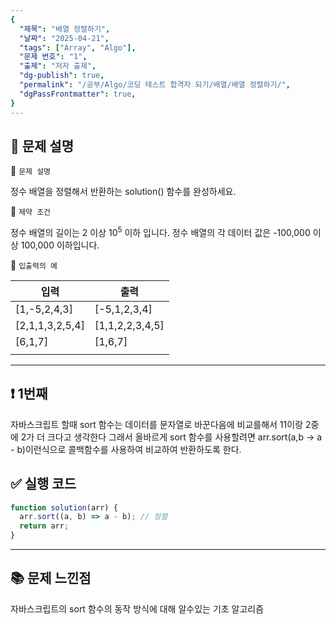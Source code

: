 ```yaml
---
{
  "제목": "배열 정렬하기",
  "날짜": "2025-04-21",
  "tags": ["Array", "Algo"],
  "문제 번호": "1",
  "출제": "저자 출제",
  "dg-publish": true,
  "permalink": "/공부/Algo/코딩 테스트 합격자 되기/배열/배열 정렬하기/",
  "dgPassFrontmatter": true,
}
---
```


## 📔 문제 설명

📓 `문제 설명`

정수 배열을 정렬해서 반환하는 solution() 함수를 완성하세요.

📓 `제약 조건`

정수 배열의 길이는 2 이상 $10^5$ 이하 입니다.
정수 배열의 각 데이터 값은 -100,000 이상 100,000 이하입니다.

📓 `입출력의 예`

| 입력            | 출력            |
| --------------- | --------------- |
| [1,-5,2,4,3]    | [-5,1,2,3,4]    |
| [2,1,1,3,2,5,4] | [1,1,2,2,3,4,5] |
| [6,1,7]         | [1,6,7]         |
|                 |                 |

---

## ❗ 1번째

자바스크립트 할때 sort 함수는 데이터를 문자열로 바꾼다음에 비교를해서 11이랑 2중에 2가 더 크다고 생각한다 그래서 올바르게 sort 함수를 사용할려면 arr.sort(a,b -> a - b)이런식으로 콜백함수를 사용하여 비교하여 반환하도록 한다.
<br>

## ✅ 실행 코드

```js
function solution(arr) {
  arr.sort((a, b) => a - b); // 정렬
  return arr;
}
```

---

## 📚 문제 느낀점

자바스크립트의 sort 함수의 동작 방식에 대해 알수있는 기초 알고리즘

